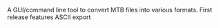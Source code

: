 A GUI/command line tool to convert MTB files into various formats.
First release features ASCII export